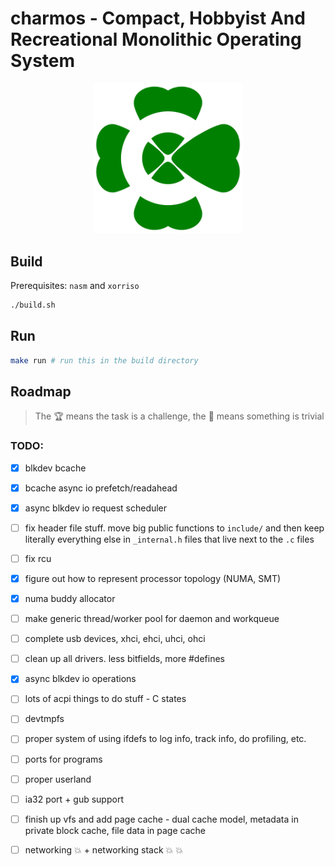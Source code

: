 # charmos - Compact, Hobbyist And Recreational Monolithic Operating System

<p align="center">
<img src="https://github.com/BlueGummi/charmos/blob/main/charmos.png" width="240">
</p>

## Build

Prerequisites: `nasm` and `xorriso`

```bash
./build.sh

```
## Run

```bash
make run # run this in the build directory
```

## Roadmap 

> The :trophy: means the task is a challenge, the :broom: means something is trivial

### TODO:

- [x] blkdev bcache

- [x] bcache async io prefetch/readahead

- [x] async blkdev io request scheduler

- [ ] fix header file stuff. move big public functions to `include/` and then keep literally everything else in `_internal.h` files that live next to the `.c` files

- [ ] fix rcu

- [x] figure out how to represent processor topology (NUMA, SMT)

- [x] numa buddy allocator

- [ ] make generic thread/worker pool for daemon and workqueue

- [ ] complete usb devices, xhci, ehci, uhci, ohci

- [ ] clean up all drivers. less bitfields, more #defines

- [x] async blkdev io operations

- [ ] lots of acpi things to do stuff - C states

- [ ] devtmpfs 

- [ ] proper system of using ifdefs to log info, track info, do profiling, etc.

- [ ] ports for programs

- [ ] proper userland

- [ ] ia32 port + gub support

- [ ] finish up vfs and add page cache - dual cache model, metadata in private block cache, file data in page cache

- [ ] networking :boom: + networking stack :boom: :boom:

